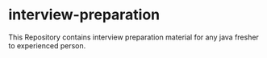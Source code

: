 # interview-preparation
This Repository contains interview preparation material for any java fresher to experienced person.
